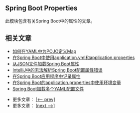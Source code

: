 ## Spring Boot Properties

此模块包含有关Spring Boot中的属性的文章。

## 相关文章

+ [如何在YAML中为POJO定义Map](http://tu-yucheng.github.io/springboot/2023/05/12/yaml-map-pojo.html)
+ [在Spring Boot中使用application.yml和application.properties](http://tu-yucheng.github.io/springboot/2023/05/12/spring-boot-yaml-vs-properties.html)
+ [从JSON文件加载Spring Boot属性](http://tu-yucheng.github.io/springboot/2023/05/12/spring-boot-json-properties.html)
+ [IntelliJ中的无法解析Spring Boot配置属性错误](http://tu-yucheng.github.io/springboot/2023/05/12/intellij-resolve-spring-boot-configuration-properties.html)
+ [在Spring Boot应用程序中记录属性](http://tu-yucheng.github.io/springboot/2023/05/12/pring-boot-log-properties.html)
+ [在Spring Boot的application.properties中使用环境变量](http://tu-yucheng.github.io/springboot/2023/05/12/spring-boot-properties-env-variables.html)
+ [Spring Boot加载多个YAML配置文件](http://tu-yucheng.github.io/springboot/2023/05/12/spring-boot-load-multiple-yaml-configuration-files.html)

- 更多文章： [[<-- prev]](../spring-boot-properties-2/README.md)
- 更多文章： [[next -->]](../spring-boot-properties-migrator-demo/README.md)